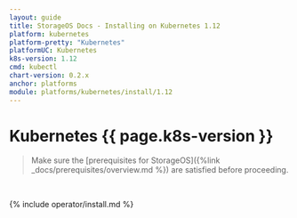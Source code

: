 ```yaml
---
layout: guide
title: StorageOS Docs - Installing on Kubernetes 1.12
platform: kubernetes
platform-pretty: "Kubernetes"
platformUC: Kubernetes
k8s-version: 1.12
cmd: kubectl
chart-version: 0.2.x
anchor: platforms
module: platforms/kubernetes/install/1.12
---
```


# Kubernetes {{ page.k8s-version }}

> Make sure the 
> [prerequisites for StorageOS]({%link _docs/prerequisites/overview.md %}) are
> satisfied before proceeding.

&nbsp;

{% include operator/install.md %}
